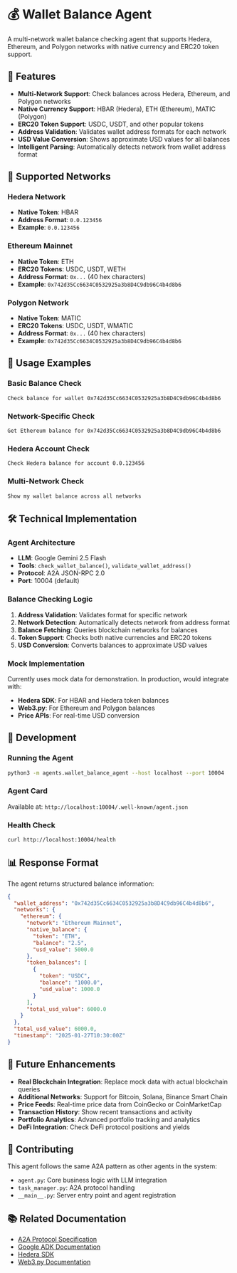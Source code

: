 # 💰 Wallet Balance Agent

A multi-network wallet balance checking agent that supports Hedera, Ethereum, and Polygon networks with native currency and ERC20 token support.

## 🌟 Features

- **Multi-Network Support**: Check balances across Hedera, Ethereum, and Polygon networks
- **Native Currency Support**: HBAR (Hedera), ETH (Ethereum), MATIC (Polygon)
- **ERC20 Token Support**: USDC, USDT, and other popular tokens
- **Address Validation**: Validates wallet address formats for each network
- **USD Value Conversion**: Shows approximate USD values for all balances
- **Intelligent Parsing**: Automatically detects network from wallet address format

## 🔧 Supported Networks

### Hedera Network
- **Native Token**: HBAR
- **Address Format**: `0.0.123456`
- **Example**: `0.0.123456`

### Ethereum Mainnet
- **Native Token**: ETH
- **ERC20 Tokens**: USDC, USDT, WETH
- **Address Format**: `0x...` (40 hex characters)
- **Example**: `0x742d35Cc6634C0532925a3b8D4C9db96C4b4d8b6`

### Polygon Network
- **Native Token**: MATIC
- **ERC20 Tokens**: USDC, USDT, WMATIC
- **Address Format**: `0x...` (40 hex characters)
- **Example**: `0x742d35Cc6634C0532925a3b8D4C9db96C4b4d8b6`

## 🚀 Usage Examples

### Basic Balance Check
```
Check balance for wallet 0x742d35Cc6634C0532925a3b8D4C9db96C4b4d8b6
```

### Network-Specific Check
```
Get Ethereum balance for 0x742d35Cc6634C0532925a3b8D4C9db96C4b4d8b6
```

### Hedera Account Check
```
Check Hedera balance for account 0.0.123456
```

### Multi-Network Check
```
Show my wallet balance across all networks
```

## 🛠️ Technical Implementation

### Agent Architecture
- **LLM**: Google Gemini 2.5 Flash
- **Tools**: `check_wallet_balance()`, `validate_wallet_address()`
- **Protocol**: A2A JSON-RPC 2.0
- **Port**: 10004 (default)

### Balance Checking Logic
1. **Address Validation**: Validates format for specific network
2. **Network Detection**: Automatically detects network from address format
3. **Balance Fetching**: Queries blockchain networks for balances
4. **Token Support**: Checks both native currencies and ERC20 tokens
5. **USD Conversion**: Converts balances to approximate USD values

### Mock Implementation
Currently uses mock data for demonstration. In production, would integrate with:
- **Hedera SDK**: For HBAR and Hedera token balances
- **Web3.py**: For Ethereum and Polygon balances
- **Price APIs**: For real-time USD conversion

## 🔧 Development

### Running the Agent
```bash
python3 -m agents.wallet_balance_agent --host localhost --port 10004
```

### Agent Card
Available at: `http://localhost:10004/.well-known/agent.json`

### Health Check
```bash
curl http://localhost:10004/health
```

## 📊 Response Format

The agent returns structured balance information:

```json
{
  "wallet_address": "0x742d35Cc6634C0532925a3b8D4C9db96C4b4d8b6",
  "networks": {
    "ethereum": {
      "network": "Ethereum Mainnet",
      "native_balance": {
        "token": "ETH",
        "balance": "2.5",
        "usd_value": 5000.0
      },
      "token_balances": [
        {
          "token": "USDC",
          "balance": "1000.0",
          "usd_value": 1000.0
        }
      ],
      "total_usd_value": 6000.0
    }
  },
  "total_usd_value": 6000.0,
  "timestamp": "2025-01-27T10:30:00Z"
}
```

## 🔮 Future Enhancements

- **Real Blockchain Integration**: Replace mock data with actual blockchain queries
- **Additional Networks**: Support for Bitcoin, Solana, Binance Smart Chain
- **Price Feeds**: Real-time price data from CoinGecko or CoinMarketCap
- **Transaction History**: Show recent transactions and activity
- **Portfolio Analytics**: Advanced portfolio tracking and analytics
- **DeFi Integration**: Check DeFi protocol positions and yields

## 🤝 Contributing

This agent follows the same A2A pattern as other agents in the system:
- `agent.py`: Core business logic with LLM integration
- `task_manager.py`: A2A protocol handling
- `__main__.py`: Server entry point and agent registration

## 📚 Related Documentation

- [A2A Protocol Specification](https://github.com/google/A2A)
- [Google ADK Documentation](https://github.com/google/agent-development-kit)
- [Hedera SDK](https://docs.hedera.com/hedera/sdks-and-apis/sdks)
- [Web3.py Documentation](https://web3py.readthedocs.io/)
